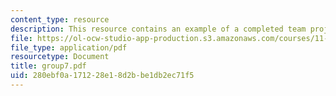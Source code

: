 ```yaml
---
content_type: resource
description: This resource contains an example of a completed team project.
file: https://ol-ocw-studio-app-production.s3.amazonaws.com/courses/11-914-planning-communication-spring-2007/280ebf0a171228e18d2bbe1db2ec71f5_group7.pdf
file_type: application/pdf
resourcetype: Document
title: group7.pdf
uid: 280ebf0a-1712-28e1-8d2b-be1db2ec71f5
---
```

